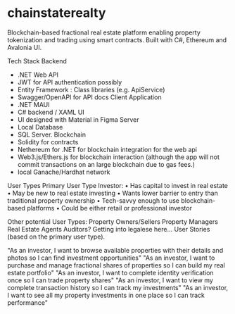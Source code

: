 # chainstaterealty
Blockchain-based fractional real estate platform enabling property tokenization and trading using smart contracts. Built with C#, Ethereum and Avalonia UI.

Tech Stack
Backend
- .NET Web API
- JWT for API authentication possibly
- Entity Framework : Class libraries (e.g. ApiService)
- Swagger/OpenAPI for API docs
Client Application
- .NET MAUI
- C# backend / XAML UI
- UI designed with Material in Figma
Server
- Local
Database
- SQL Server.
Blockchain
- Solidity for contracts
- Nethereum for .NET for blockchain integration for the web api
- Web3.js/Ethers.js for blockchain interaction (although the app will not commit transactions on an large blockchain due to gas fees.)
- local Ganache/Hardhat network 


User Types
Primary User Type
Investor:
• Has capital to invest in real estate
• May be new to real estate investing
• Wants lower barrier to entry than traditional property ownership
• Tech-savvy enough to use blockchain-based platforms
• Could be either retail or professional investor

Other potential User Types:
Property Owners/Sellers
Property Managers
Real Estate Agents
Auditors? Getting into legalese here…
User Stories
(based on the primary user type).

"As an investor, I want to browse available properties with their details and photos so I can find investment opportunities"
"As an investor, I want to purchase and manage fractional shares of properties so I can build my real estate portfolio"
"As an investor, I want to complete identity verification once so I can trade property shares"
"As an investor, I want to view my complete transaction history so I can track my investments"
"As an investor, I want to see all my property investments in one place so I can track performance"